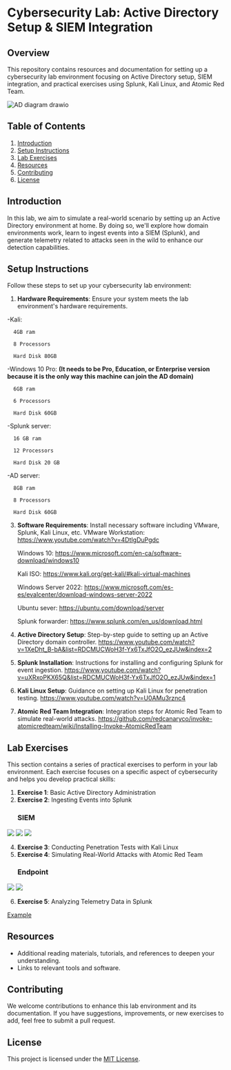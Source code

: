 # Cybersecurity Lab: Active Directory Setup & SIEM Integration

## Overview
This repository contains resources and documentation for setting up a cybersecurity lab environment focusing on Active Directory setup, SIEM integration, and practical exercises using Splunk, Kali Linux, and Atomic Red Team.

![AD diagram drawio](https://github.com/lmlsebaslml/Active-Directory-Setup-SIEM-Integration/assets/84816463/ff452708-cc12-472f-8a68-4a4b5a81ffb1)


## Table of Contents
1. [Introduction](#introduction)
2. [Setup Instructions](#setup-instructions)
3. [Lab Exercises](#lab-exercises)
4. [Resources](#resources)
5. [Contributing](#contributing)
6. [License](#license)

## Introduction
In this lab, we aim to simulate a real-world scenario by setting up an Active Directory environment at home. By doing so, we'll explore how domain environments work, learn to ingest events into a SIEM (Splunk), and generate telemetry related to attacks seen in the wild to enhance our detection capabilities.

## Setup Instructions
Follow these steps to set up your cybersecurity lab environment:

1. **Hardware Requirements**: Ensure your system meets the lab environment's hardware requirements.
   
-Kali:
      
      4GB ram
   
      8 Processors
   
      Hard Disk 80GB

-Windows 10 Pro: **(It needs to be Pro, Education, or Enterprise version because it is the only way this machine can join the AD domain)**
   
      6GB ram
   
      6 Processors
   
      Hard Disk 60GB
   
  -Splunk server:
   
      16 GB ram
   
      12 Processors
   
      Hard Disk 20 GB
   
  -AD server:
   
      8GB ram
   
      8 Processors
   
      Hard Disk 60GB
   
3. **Software Requirements**: Install necessary software including VMware, Splunk, Kali Linux, etc.
   VMware Workstation:
      https://www.youtube.com/watch?v=4DtIgDuPgdc
   
    Windows 10:
      https://www.microsoft.com/en-ca/software-download/windows10
   
   Kali ISO:
      https://www.kali.org/get-kali/#kali-virtual-machines
   
   Windows Server 2022:
      https://www.microsoft.com/es-es/evalcenter/download-windows-server-2022
   
   Ubuntu sever:
      https://ubuntu.com/download/server
   
   Splunk forwarder:
      https://www.splunk.com/en_us/download.html
   
5. **Active Directory Setup**: Step-by-step guide to setting up an Active Directory domain controller.
      https://www.youtube.com/watch?v=1XeDht_B-bA&list=RDCMUCWoH3f-Yx6TxJfO2O_ezJUw&index=2
6. **Splunk Installation**: Instructions for installing and configuring Splunk for event ingestion.
      https://www.youtube.com/watch?v=uXRxoPKX65Q&list=RDCMUCWoH3f-Yx6TxJfO2O_ezJUw&index=1
7. **Kali Linux Setup**: Guidance on setting up Kali Linux for penetration testing.
     https://www.youtube.com/watch?v=U0AMu3rznc4 
8. **Atomic Red Team Integration**: Integration steps for Atomic Red Team to simulate real-world attacks.
     https://github.com/redcanaryco/invoke-atomicredteam/wiki/Installing-Invoke-AtomicRedTeam 

## Lab Exercises
This section contains a series of practical exercises to perform in your lab environment. Each exercise focuses on a specific aspect of cybersecurity and helps you develop practical skills:

1. **Exercise 1**: Basic Active Directory Administration
2. **Exercise 2**: Ingesting Events into Splunk
   ### SIEM
<div>
    <img src="https://img.shields.io/badge/-Microsoft_Sentinel-0078D4?&style=for-the-badge&logo=Microsoft&logoColor=white" />
    <img src="https://img.shields.io/badge/-Splunk-000000?&style=for-the-badge&logo=Splunk&logoColor=white" />
    <img src="https://img.shields.io/badge/-Elastic-005571?&style=for-the-badge&logo=Elastic&logoColor=white" />
</div>

4. **Exercise 3**: Conducting Penetration Tests with Kali Linux
5. **Exercise 4**: Simulating Real-World Attacks with Atomic Red Team
   ### Endpoint
<div>
    <img src="https://img.shields.io/badge/-Microsoft_Defender_for_Endpoint-00A4EF?&style=for-the-badge&logo=Microsoft&logoColor=white" />
    <img src="https://img.shields.io/badge/-Velociraptor-4B275F?&style=for-the-badge&logo=Velociraptor&logoColor=white" />
</div>


6. **Exercise 5**: Analyzing Telemetry Data in Splunk


[Example]((https://github.com/lmlsebaslml/Active-Directory-Setup-SIEM-Integration/blob/main/Example%20MITRE%20ATT%26CK))

## Resources
- Additional reading materials, tutorials, and references to deepen your understanding.
- Links to relevant tools and software.

## Contributing
We welcome contributions to enhance this lab environment and its documentation. If you have suggestions, improvements, or new exercises to add, feel free to submit a pull request.

## License
This project is licensed under the [MIT License](LICENSE).
